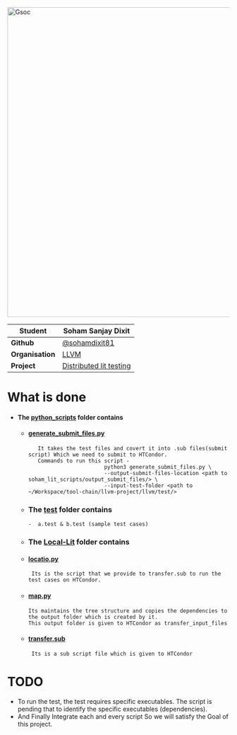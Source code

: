<img width="700" alt="Gsoc" src="https://user-images.githubusercontent.com/84951816/130228946-b6d7c953-161d-409d-b6f6-ab92b653fd82.png" align="center" >

| **Student** | Soham Sanjay Dixit |
| --- | --- |
| **Github** | [@sohamdixit81](http://github.com/sohamdixit81)  |
| **Organisation**  | [LLVM](https://llvm.org/)  |
| **Project** | [Distributed lit testing](https://summerofcode.withgoogle.com/projects/#5185044001325056) | 

# What is done
- #### The [python_scripts](https://github.com/sohamdixit81/Distribute-llvm-lit/tree/master/python_scripts) folder contains
      
    
   - #### [ generate_submit_files.py](https://github.com/sohamdixit81/Distribute-llvm-lit/blob/master/python_scripts/generate_submit_files.py)
            It takes the test files and covert it into .sub files(submit script) Which we need to submit to HTCondor.
            Commands to run this script -
                                 python3 generate_submit_files.py \
                                 --output-submit-files-location <path to soham_lit_scripts/output_submit_files/> \
                                 --input-test-folder <path to ~/Workspace/tool-chain/llvm-project/llvm/test/>
  
  - ### The [test](https://github.com/sohamdixit81/Distribute-llvm-lit/tree/master/tests) folder contains                   
        -  a.test & b.test (sample test cases)    
  
  - ### The [Local-Lit](https://github.com/sohamdixit81/Distribute-llvm-lit/tree/master/Local-Lit) folder contains
   - #### [ locatio.py](https://github.com/sohamdixit81/Distribute-llvm-lit/blob/master/Local-Lit/location.py)
          Its is the script that we provide to transfer.sub to run the test cases on HTCondor.
            
   - #### [map.py](https://github.com/sohamdixit81/Distribute-llvm-lit/blob/master/Local-Lit/map.py)
         Its maintains the tree structure and copies the dependencies to the output folder which is created by it. 
         This output folder is given to HTCondor as transfer_input_files
                  
   - #### [transfer.sub](https://github.com/sohamdixit81/Distribute-llvm-lit/blob/master/Local-Lit/transfer.sub)
          Its is a sub script file which is given to HTCondor
                   
                   
# TODO

  - To run the test, the test requires specific executables. The script is pending that to identify the specific executables (dependencies).
  - And Finally Integrate each and every script So we will satisfy the Goal of this project.


